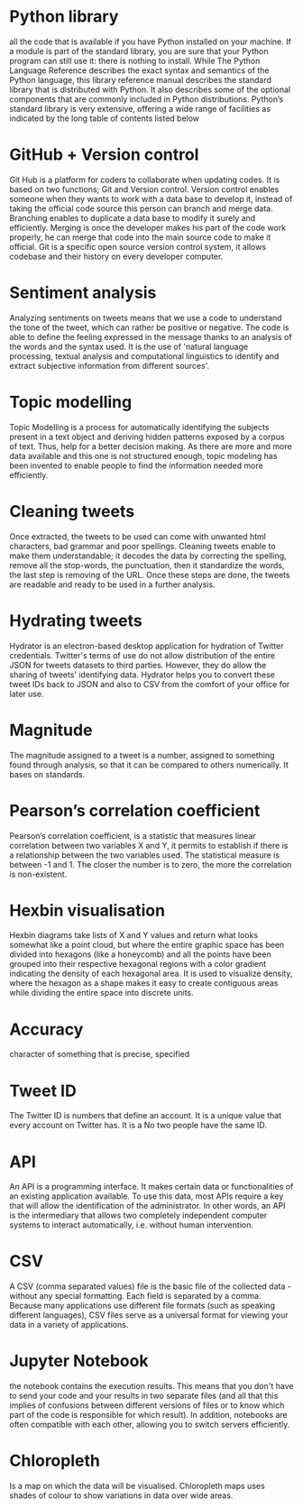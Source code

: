 # Python library
all the code that is available if you have Python installed on your machine. If a module is part of the standard library, you are sure that your Python program can still use it: there is nothing to install.
While The Python Language Reference describes the exact syntax and semantics of the Python language, this library reference manual describes the standard library that is distributed with Python. It also describes some of the optional components that are commonly included in Python distributions. Python’s standard library is very extensive, offering a wide range of facilities as indicated by the long table of contents listed below

# GitHub + Version control
Git Hub is a platform for coders to collaborate when updating codes. It is based on two functions; Git and Version control. Version control enables someone when they wants to work with a data base to develop it, instead of taking the official code source this person can branch and merge data. Branching enables to duplicate a data base to modify it surely and efficiently. Merging is once the developer makes his part of the code work properly, he can merge that code into the main source code to make it official. Git is a specific open source version control system, it allows codebase and their history on every developer computer.

# Sentiment analysis
Analyzing sentiments on tweets means that we use a code to understand the tone of the tweet, which can rather be positive or negative. The code is able to define the feeling expressed in the message thanks to an analysis of the words and the syntax used. It is the use of 'natural language processing, textual analysis and computational linguistics to identify and extract subjective information from different sources'.

# Topic modelling
Topic Modelling is a process for automatically identifying the subjects present in a text object and deriving hidden patterns exposed by a corpus of text. Thus, help for a better decision making.
As there are more and more data available and this one is not structured enough, topic modeling has been invented to enable people to find the information needed more efficiently.

# Cleaning tweets
Once extracted, the tweets to be used can come with unwanted html characters, bad grammar and poor spellings. Cleaning tweets enable to make them understandable; it decodes the data by correcting the spelling, remove all the stop-words, the punctuation, then it standardize the words, the last step is removing of the URL. Once these steps are done, the tweets are readable and ready to be used in a further analysis.

# Hydrating tweets
Hydrator is an electron-based desktop application for hydration of Twitter credentials. Twitter's terms of use do not allow distribution of the entire JSON for tweets datasets to third parties. However, they do allow the sharing of tweets' identifying data. Hydrator helps you to convert these tweet IDs back to JSON and also to CSV from the comfort of your office for later use.

# Magnitude
The magnitude assigned to a tweet is a number, assigned to something found through analysis, so that it can be compared to others numerically. It bases on standards.

# Pearson’s correlation coefficient
Pearson’s correlation coefficient, is a statistic that measures linear correlation between two variables X and Y, it permits to establish if there is a relationship between the two variables used.
The statistical measure is between -1 and 1. The closer the number is to zero, the more the correlation is non-existent. 

# Hexbin visualisation 
Hexbin diagrams take lists of X and Y values and return what looks somewhat like a point cloud, but where the entire graphic space has been divided into hexagons (like a honeycomb) and all the points have been grouped into their respective hexagonal regions with a color gradient indicating the density of each hexagonal area. It is used to visualize density, where the hexagon as a shape makes it easy to create contiguous areas while dividing the entire space into discrete units.

# Accuracy
character of something that is precise, specified

# Tweet ID
The Twitter ID is numbers that define an account. It is a unique value that every account on Twitter has. It is a  No two people have the same ID.

# API
An API is a programming interface. It makes certain data or functionalities of an existing application available. To use this data, most APIs require a key that will allow the identification of the administrator. In other words, an API is the intermediary that allows two completely independent computer systems to interact automatically, i.e. without human intervention.

# CSV
A CSV (comma separated values) file is the basic file of the collected data - without any special formatting. Each field is separated by a comma. Because many applications use different file formats (such as speaking different languages), CSV files serve as a universal format for viewing your data in a variety of applications.

# Jupyter Notebook
the notebook contains the execution results. This means that you don't have to send your code and your results in two separate files (and all that this implies of confusions between different versions of files or to know which part of the code is responsible for which result). In addition, notebooks are often compatible with each other, allowing you to switch servers efficiently.

# Chloropleth
Is a map on which the data will be visualised. Chloropleth maps uses shades of colour to show variations in data over wide areas.

